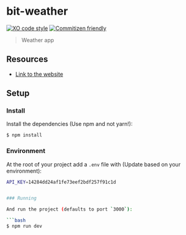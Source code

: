 # bit-weather

[![XO code style](https://img.shields.io/badge/code_style-XO-5ed9c7.svg)](https://github.com/xojs/xo) [![Commitizen friendly](https://img.shields.io/badge/commitizen-friendly-brightgreen.svg)](http://commitizen.github.io/cz-cli/)

> Weather app 

## Resources

- [Link to the website](https://bit-weather.vercel.app/)


## Setup

### Install

Install the dependencies (Use npm and not yarn!):

```bash
$ npm install
```

### Environment

At the root of your project add a `.env` file with (Update based on your environment):

```bash
API_KEY=14284dd24af1fe73eef2bdf257f91c1d


### Running

And run the project (defaults to port `3000`):

```bash
$ npm run dev
```
